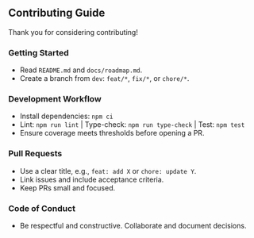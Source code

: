 ## Contributing Guide

Thank you for considering contributing!

### Getting Started
- Read `README.md` and `docs/roadmap.md`.
- Create a branch from `dev`: `feat/*`, `fix/*`, or `chore/*`.

### Development Workflow
- Install dependencies: `npm ci`
- Lint: `npm run lint` | Type-check: `npm run type-check` | Test: `npm test`
- Ensure coverage meets thresholds before opening a PR.

### Pull Requests
- Use a clear title, e.g., `feat: add X` or `chore: update Y`.
- Link issues and include acceptance criteria.
- Keep PRs small and focused.

### Code of Conduct
- Be respectful and constructive. Collaborate and document decisions.
